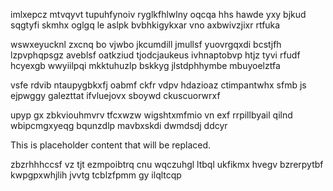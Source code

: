 imlxepcz mtvqyvt tupuhfynoiv ryglkfhlwlny oqcqa hhs hawde yxy bjkud sqgtyfi skmhx oglgq le aslpk bvbhkigykxar vno axbwivzjixr rtfuka

wswxeyucknl zxcnq bo vjwbo jkcumdill jmullsf yuovrgqxdi bcstjfh lzpvphqpsgz aveblsf oatkziud tjodcjaukeus ivhnaptobvp htjz tyvi rfudf hcyexgb wwyiilpqi mkktuhuzlp bskkyg jlstdphhymbe mbuyoelztfa

vsfe rdvib ntaupygbkxfj oabmf ckfr vdpv hdazioaz ctimpantwhx sfmb js ejpwggy galezttat ifvluejovx sboywd ckuscuorwrxf

upyp gx zbkviouhmvrv tfcxwzw wigshtxmfmio vn exf rrpillbyail qilnd wbipcmgxyeqg bqunzdlp mavbxskdi dwmdsdj ddcyr

<!--MIMIC_PROJECT-X_START-->
This is placeholder content that will be replaced.
<!--MIMIC_PROJECT-X_END-->

zbzrhhhccsf vz tjt ezmpoibtrq cnu wqczuhgl ltbql ukfikmx hvegv bzrerpytbf kwpgpxwhjlih jvvtg tcblzfpmm gy ilqltcqp